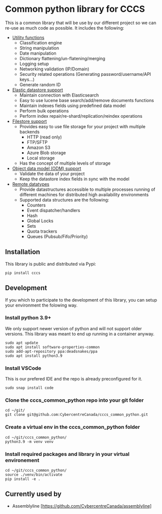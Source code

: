 # Common python library for CCCS

This is a common library that will be use by our different project so we can re-use as much code as possible. It includes the following:

- [Utility functions](https://github.com/CybercentreCanada/cccs_common_python/blob/main/cccs/common/README.md)
  - Classification engine
  - String manipulation
  - Date manipulation
  - Dictionary flattening/un-flatening/merging
  - Logging setup
  - Networking validation (IP/Domain)
  - Security related operations (Generating password/username/API keys...)
  - Generate random ID
- [Elastic datastore support](https://github.com/CybercentreCanada/cccs_common_python/blob/main/cccs/datastore/README.md)
  - Maintain connection with Elasticsearch
  - Easy to use lucene base search/add/remove documents functions
  - Maintain indexes fields using predefined data model
  - Perform bulk operations
  - Perform index repair/re-shard/replication/reindex operations
- [Filestore support](https://github.com/CybercentreCanada/cccs_common_python/blob/main/cccs/filestore/README.md)
  - Provides easy to use file storage for your project with multiple backends
    - HTTP (read only)
    - FTP/SFTP
    - Amazon S3
    - Azure Blob storage
    - Local storage
  - Has the concept of multiple levels of storage
- [Object data model (ODM) support](https://github.com/CybercentreCanada/cccs_common_python/blob/main/cccs/odm/README.md)
  - Validate the data of your project
  - Keep the datastore index fields in sync with the model
- [Remote datatypes](https://github.com/CybercentreCanada/cccs_common_python/blob/main/cccs/remote/datatypes/README.md)
  - Provide datastructures accessible to multiple processes running of different machines for distributed high availability environments
  - Supported data structures are the following:
    - Counters
    - Event dispatcher/handlers
    - Hash
    - Global Locks
    - Sets
    - Quota trackers
    - Queues (Pubsub/Fifo/Priority)

## Installation

This library is public and distributed via Pypi:

    pip install cccs

## Development

If you which to participate to the development of this library, you can setup your environment the folowing way.

### Install python 3.9+

We only support newer version of python and will not support older versions. This library was meant to end up running in a container anyway.

    sudo apt update
    sudo apt install software-properties-common
    sudo add-apt-repository ppa:deadsnakes/ppa
    sudo apt install python3.9

### Install VSCode

This is our prefered IDE and the repo is already preconfigured for it.

    sudo snap install code

### Clone the cccs_common_python repo into your git folder

    cd ~/git/
    git clone git@github.com:CybercentreCanada/cccs_common_python.git

### Create a virtual env in the cccs_common_python folder

    cd ~/git/cccs_common_python/
    python3.9 -m venv venv

### Install required packages and library in your virtual environement

    cd ~/git/cccs_common_python/
    source ./venv/bin/activate
    pip install -e .

## Currently used by

- Assemblyline [https://github.com/CybercentreCanada/assemblyline]

